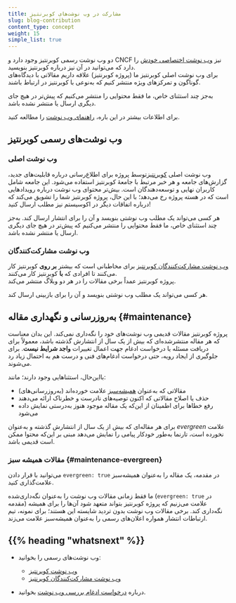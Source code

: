 ```yaml
---
title: مشارکت در وب نوشت‌های کوبرنتیز
slug: blog-contribution
content_type: concept
weight: 15
simple_list: true
---
```


<!-- overview -->

دو وب نوشت رسمی کوبرنتیز وجود دارد و CNCF نیز [وب نوشت اختصاصی خودش](https://www.cncf.io/blog/) را دارد که می‌توانید در آن نیز درباره کوبرنتیز بنویسید.  
برای وب نوشت اصلی کوبرنتیز ما (پروژه کوبرنتیز) علاقه داریم مقالاتی با دیدگاه‌های گوناگون و تمرکزهای ویژه منتشر کنیم که به‌نوعی با کوبرنتیز در ارتباط باشند.

به‌جز چند استثنای خاص، ما فقط محتوایی را منتشر می‌کنیم که پیش‌تر در هیچ جای دیگری ارسال یا منتشر نشده باشد.

برای اطلاعات بیشتر در این باره، [راهنمای وب نوشت](/docs/contribute/blog/guidelines/#what-we-publish) را مطالعه کنید.

## وب نوشت‌های رسمی کوبرنتیز

### وب نوشت اصلی

وب نوشت اصلی [کوبرنتیز](/blog/)توسط پروژه برای اطلاع‌رسانی درباره قابلیت‌های جدید، گزارش‌های جامعه و هر خبر مرتبط با جامعهٔ کوبرنتیز استفاده می‌شود. این جامعه شامل کاربران نهایی و توسعه‌دهندگان است. بیش‌تر محتوای وب نوشت درباره رویدادهایی است که در هسته پروژه رخ می‌دهد؛ با این حال، پروژه کوبرنتیز شما را تشویق می‌کند که درباره اتفاقات دیگر در اکوسیستم نیز مطلب ارسال کنید!

هر کسی می‌تواند یک مطلب وب نوشتی بنویسد و آن را برای انتشار ارسال کند. به‌جز چند استثنای خاص، ما فقط محتوایی را منتشر می‌کنیم که پیش‌تر در هیچ جای دیگری ارسال یا منتشر نشده باشد.

### وب نوشت مشارکت‌کنندگان

[وب نوشت مشارکت‌کنندگان کوبرنتیز](https://k8s.dev/blog/) برای مخاطبانی است که بیشتر **بر روی** کوبرنتیز کار می‌کنند تا افرادی که **با** کوبرنتیز کار می‌کنند.  
پروژه کوبرنتیز عمداً برخی مقالات را در هر دو وبلاگ منتشر می‌کند.

هر کسی می‌تواند یک مطلب وب نوشتی بنویسد و آن را برای بازبینی ارسال کند.

## به‌روزرسانی و نگهداری مقاله {#maintenance}

پروژه کوبرنتیز مقالات قدیمی وب نوشت‌های خود را نگه‌داری نمی‌کند. این بدان معناست که هر
مقاله منتشرشده‌ای که بیش از یک سال از انتشارش گذشته باشد، معمولاً برای دریافت مسئله
یا درخواست ادغام جهت اعمال تغییرات **واجد شرایط نیست**. برای جلوگیری از ایجاد رویه، حتی
درخواست ادغام‌های فنی و درست هم به احتمال زیاد رد می‌شوند.

بااین‌حال، استثناهایی وجود دارند؛ مانند:

* (به‌روزرسانی‌های) مقالاتی که به‌عنوان [همیشه‌سبز](#maintenance-evergreen) علامت خورده‌اند
* حذف یا اصلاح مقالاتی که اکنون توصیه‌های نادرست و خطرناک ارائه می‌دهند
* رفع خطاها برای اطمینان از این‌که یک مقاله موجود هنوز به‌درستی نمایش داده می‌شود

برای هر مقاله‌ای که بیش از یک سال از انتشارش گذشته و به‌عنوان _evergreen_ علامت نخورده
است، تارنما به‌طور خودکار پیامی را نمایش می‌دهد مبنی بر این‌که محتوا ممکن است قدیمی باشد.

### مقالات همیشه سبز {#maintenance-evergreen}

می‌توانید با قرار دادن `evergreen: true` در مقدمه، یک مقاله را به‌عنوان همیشه‌سبز علامت‌گذاری کنید.

ما فقط زمانی مقالات وب نوشت را به‌عنوان نگه‌داری‌شده (`evergreen: true` در مقدمه) علامت می‌زنیم که پروژه کوبرنتیز بتواند متعهد شود آن‌ها را برای همیشه نگه‌داری کند. برخی مقالات وب نوشت بدون تردید شایسته این هستند؛ برای نمونه، تیم ارتباطات انتشار همواره اعلان‌های رسمی را به‌عنوان همیشه‌سبز علامت می‌زند.

## {{% heading "whatsnext" %}}

* وب نوشت‌های رسمی را بخوانید:
  * [وب نوشت کوبرنتیز](/blog/)
  * [وب نوشت مشارکت‌کنندگان کوبرنتیز](https://k8s.dev/blog/)

* درباره [درخواست ادغام بررسی وب نوشت](/docs/contribute/review/reviewing-prs/#blog) بخوانید.
